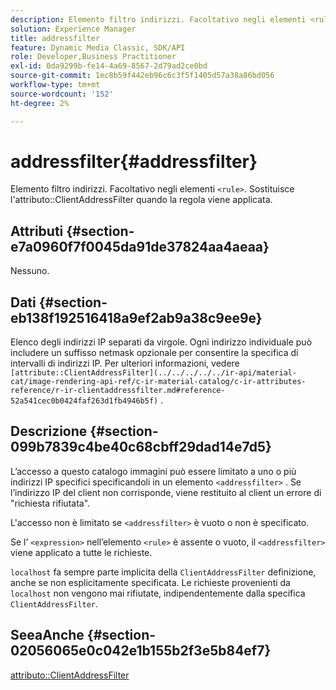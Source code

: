 ```yaml
---
description: Elemento filtro indirizzi. Facoltativo negli elementi <rule> . Sostituisce l'attributo ClientAddressFilter quando la regola viene applicata.
solution: Experience Manager
title: addressfilter
feature: Dynamic Media Classic, SDK/API
role: Developer,Business Practitioner
exl-id: 0da9299b-fe14-4a69-8567-2d79ad2ce0bd
source-git-commit: 1ec8b59f442eb96c6c3f5f1405d57a38a86bd056
workflow-type: tm+mt
source-wordcount: '152'
ht-degree: 2%

---
```


# addressfilter{#addressfilter}

Elemento filtro indirizzi. Facoltativo negli elementi `<rule>`. Sostituisce l&#39;attributo::ClientAddressFilter quando la regola viene applicata.

## Attributi {#section-e7a0960f7f0045da91de37824aa4aeaa}

Nessuno.

## Dati {#section-eb138f192516418a9ef2ab9a38c9ee9e}

Elenco degli indirizzi IP separati da virgole. Ogni indirizzo individuale può includere un suffisso netmask opzionale per consentire la specifica di intervalli di indirizzi IP. Per ulteriori informazioni, vedere ` [attribute::ClientAddressFilter](../../../../../ir-api/material-cat/image-rendering-api-ref/c-ir-material-catalog/c-ir-attributes-reference/r-ir-clientaddressfilter.md#reference-52a541cec0b0424faf263d1fb4946b5f)` .

## Descrizione {#section-099b7839c4be40c68cbff29dad14e7d5}

L’accesso a questo catalogo immagini può essere limitato a uno o più indirizzi IP specifici specificandoli in un elemento `<addressfilter>` . Se l’indirizzo IP del client non corrisponde, viene restituito al client un errore di &quot;richiesta rifiutata&quot;.

L&#39;accesso non è limitato se `<addressfilter>` è vuoto o non è specificato.

Se l’ `<expression>` nell’elemento `<rule>` è assente o vuoto, il `<addressfilter>` viene applicato a tutte le richieste.

`localhost` fa sempre parte implicita della  `ClientAddressFilter` definizione, anche se non esplicitamente specificata. Le richieste provenienti da `localhost` non vengono mai rifiutate, indipendentemente dalla specifica `ClientAddressFilter`.

## SeeaAnche {#section-02056065e0c042e1b155b2f3e5b84ef7}

[attributo::ClientAddressFilter](../../../../../ir-api/material-cat/image-rendering-api-ref/c-ir-material-catalog/c-ir-attributes-reference/r-ir-clientaddressfilter.md#reference-52a541cec0b0424faf263d1fb4946b5f)
